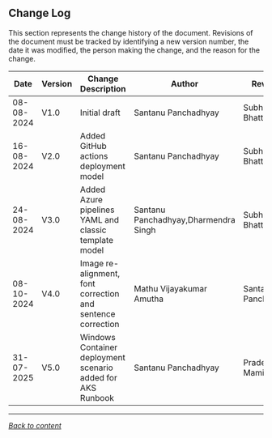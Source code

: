 ﻿## Change Log

This section represents the change history of the document. Revisions of the document must be tracked by identifying a new version number, the date it was modified, the person making the change, and the reason for the change.

| **Date**     | **Version** | **Change Description**                                | **Author**                     | **Reviewer**                | **Approver**         |
|--------------|-------------|--------------------------------------------------------|--------------------------------|-----------------------------|-----------------------|
| 08-08-2024   | V1.0        | Initial draft                                          | Santanu Panchadhyay        | Subhra Bhattacharjee        |        |
| 16-08-2024  | V2.0        | Added GitHub actions deployment model | Santanu Panchadhyay        | Subhra Bhattacharjee        |           |
| 24-08-2024  | V3.0        | Added Azure pipelines YAML and classic template model | Santanu Panchadhyay,Dharmendra Singh        | Subhra Bhattacharjee        |           |
| 08-10-2024  | V4.0        | Image re-alignment, font correction and sentence correction | Mathu Vijayakumar Amutha        | Santanu Panchadhyay        |           |
| 31-07-2025  | V5.0        | Windows Container deployment scenario added for AKS Runbook | Santanu Panchadhyay        | Pradeep  Mamidi        |           |

---

[*Back to content*](README.md)